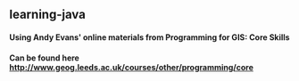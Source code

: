 ## learning-java
#### Using Andy Evans' online materials from Programming for GIS: Core Skills
#### Can be found here http://www.geog.leeds.ac.uk/courses/other/programming/core

